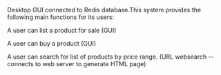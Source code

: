 Desktop GUI connected to Redis database.This system provides the following main functions for its users:

 A user can list a product for sale (GUI)

 A user can buy a product (GUI)

 A user can search for list of products by price range. (URL websearch -- connects to web server to generate HTML page)






